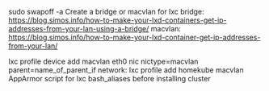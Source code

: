 
sudo swapoff -a
Create a bridge or macvlan for lxc
bridge: https://blog.simos.info/how-to-make-your-lxd-containers-get-ip-addresses-from-your-lan-using-a-bridge/
macvlan: https://blog.simos.info/how-to-make-your-lxd-container-get-ip-addresses-from-your-lan/

lxc profile device add macvlan eth0 nic nictype=macvlan parent=name_of_parent_if
network: lxc profile add homekube macvlan
AppArmor script for lxc
bash_aliases before installing cluster
